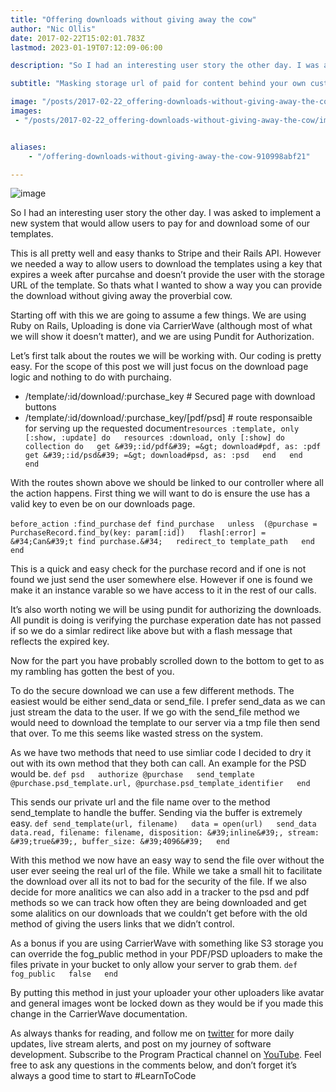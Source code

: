 ```yaml
---
title: "Offering downloads without giving away the cow"
author: "Nic Ollis"
date: 2017-02-22T15:02:01.783Z
lastmod: 2023-01-19T07:12:09-06:00

description: "So I had an interesting user story the other day. I was asked to implement a new system that would allow users to pay for and download some of our templates.  This is all pretty well and easy thanks…"

subtitle: "Masking storage url of paid for content behind your own custom url."

image: "/posts/2017-02-22_offering-downloads-without-giving-away-the-cow/images/1.jpeg" 
images:
 - "/posts/2017-02-22_offering-downloads-without-giving-away-the-cow/images/1.jpeg"


aliases:
    - "/offering-downloads-without-giving-away-the-cow-910998abf21"

---
```


![image](/posts/2017-02-22_offering-downloads-without-giving-away-the-cow/images/1.jpeg#layoutTextWidth)


So I had an interesting user story the other day. I was asked to implement a new system that would allow users to pay for and download some of our templates.

This is all pretty well and easy thanks to Stripe and their Rails API. However we needed a way to allow users to download the templates using a key that expires a week after purcahse and doesn’t provide the user with the storage URL of the template. So thats what I wanted to show a way you can provide the download without giving away the proverbial cow.

Starting off with this we are going to assume a few things. We are using Ruby on Rails, Uploading is done via CarrierWave (although most of what we will show it doesn’t matter), and we are using Pundit for Authorization.

Let’s first talk about the routes we will be working with. Our coding is pretty easy. For the scope of this post we will just focus on the download page logic and nothing to do with purchaing.

*   /template/:id/download/:purchase_key # Secured page with download buttons
*   /template/:id/download/:purchase_key/[pdf/psd] # route responsaible for serving up the requested document`resources :template, only [:show, :update] do  
  resources :download, only [:show] do  
    collection do  
      get &#39;:id/pdf&#39; =&gt; download#pdf, as: :pdf  
      get &#39;:id/psd&#39; =&gt; download#psd, as: :psd  
    end  
  end  
end`

With the routes shown above we should be linked to our controller where all the action happens. First thing we will want to do is ensure the use has a valid key to even be on our downloads page.

`before_action :find_purchase`
`def find_purchase  
  unless  (@purchase = PurchaseRecord.find_by(key: param[:id])  
    flash[:error] = &#34;Can&#39;t find purchase.&#34;  
    redirect_to template_path  
  end  
end`

This is a quick and easy check for the purchase record and if one is not found we just send the user somewhere else. However if one is found we make it an instance varable so we have access to it in the rest of our calls.

It’s also worth noting we will be using pundit for authorizing the downloads. All pundit is doing is verifying the purchase experation date has not passed if so we do a simlar redirect like above but with a flash message that reflects the expired key.

Now for the part you have probably scrolled down to the bottom to get to as my rambling has gotten the best of you.

To do the secure download we can use a few different methods. The easiest would be either send_data or send_file. I prefer send_data as we can just stream the data to the user. If we go with the send_file method we would need to download the template to our server via a tmp file then send that over. To me this seems like wasted stress on the system.

As we have two methods that need to use simliar code I decided to dry it out with its own method that they both can call. An example for the PSD would be.
`def psd  
  authorize @purchase  
  send_template @purchase.psd_template.url, @purchase.psd_template_identifier  
end`

This sends our private url and the file name over to the method send_template to handle the buffer. Sending via the buffer is extremely easy.
`def send_template(url, filename)  
  data = open(url)  
  send_data data.read, filename: filename, disposition: &#39;inline&#39;, stream: &#39;true&#39;, buffer_size: &#39;4096&#39;  
end`

With this method we now have an easy way to send the file over without the user ever seeing the real url of the file. While we take a small hit to facilitate the download over all its not to bad for the security of the file. If we also decide for more analitics we can also add in a tracker to the psd and pdf methods so we can track how often they are being downloaded and get some alalitics on our downloads that we couldn’t get before with the old method of giving the users links that we didn’t control.

As a bonus if you are using CarrierWave with something like S3 storage you can override the fog_public method in your PDF/PSD uploaders to make the files private in your bucket to only allow your server to grab them.
`def fog_public  
  false  
end`

By putting this method in just your uploader your other uploaders like avatar and general images wont be locked down as they would be if you made this change in the CarrierWave documentation.

As always thanks for reading, and follow me on [twitter](https://twitter.com/nic_ollis) for more daily updates, live stream alerts, and post on my journey of software development. Subscribe to the Program Practical channel on [YouTube](https://www.youtube.com/c/Programpracticaltv). Feel free to ask any questions in the comments below, and don’t forget it’s always a good time to start to #LearnToCode
